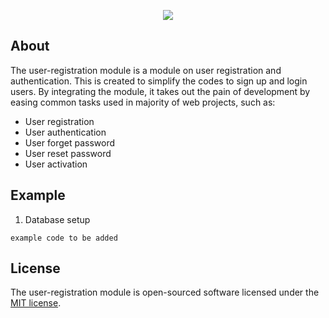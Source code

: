 <p align="center"><img src="https://blog.golang.org/go-brand/Go-Logo/PNG/Go-Logo_Blue.png"></p>

## About

The user-registration module is a module on user registration and authentication. This is created to simplify the codes to sign up and login users. By integrating the module, it takes out the pain of development by easing common tasks used in majority of web projects, such as:

- User registration
- User authentication
- User forget password
- User reset password
- User activation

## Example

1. Database setup

```
example code to be added
```

## License

The user-registration module is open-sourced software licensed under the [MIT license](http://opensource.org/licenses/MIT).